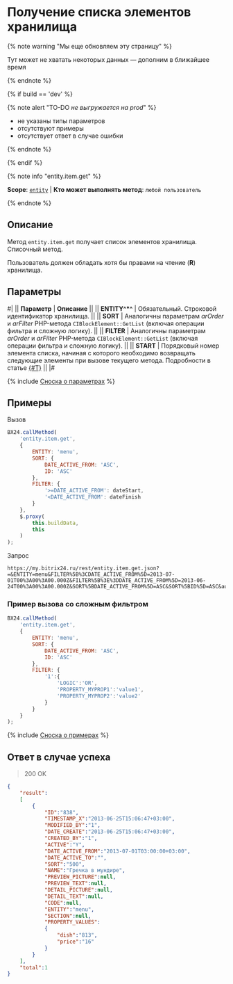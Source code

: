 # Получение списка элементов хранилища

{% note warning "Мы еще обновляем эту страницу" %}

Тут может не хватать некоторых данных — дополним в ближайшее время

{% endnote %}

{% if build == 'dev' %}

{% note alert "TO-DO _не выгружается на prod_" %}

- не указаны типы параметров
- отсутствуют примеры
- отсутствует ответ в случае ошибки

{% endnote %}

{% endif %}

{% note info "entity.item.get" %}

**Scope**: [`entity`](../../scopes/permissions.md) | **Кто может выполнять метод**: `любой пользователь`

{% endnote %}

## Описание

Метод `entity.item.get` получает список элементов хранилища. Списочный метод.

Пользователь должен обладать хотя бы правами на чтение (**R**) хранилища.

## Параметры

#|
|| **Параметр** | **Описание** ||
|| **ENTITY^*^** | Обязательный. Строковой идентификатор хранилища. ||
|| **SORT** | Аналогичны параметрам *arOrder* и *arFilter* PHP-метода `CIBlockElement::GetList` (включая операции фильтра и сложную логику). ||
|| **FILTER** | Аналогичны параметрам *arOrder* и *arFilter* PHP-метода `CIBlockElement::GetList` (включая операции фильтра и сложную логику). ||
|| **START** | Порядковый номер элемента списка, начиная с которого необходимо возвращать следующие элементы при вызове текущего метода. Подробности в статье [{#T}](../../how-to-call-rest-api/list-methods-pecularities.md) ||
|#

{% include [Сноска о параметрах](../../../_includes/required.md) %}

## Примеры

Вызов

```js
BX24.callMethod(
    'entity.item.get',
    {
        ENTITY: 'menu',
        SORT: {
            DATE_ACTIVE_FROM: 'ASC',
            ID: 'ASC'
        },
        FILTER: {
            '>=DATE_ACTIVE_FROM': dateStart,
            '<DATE_ACTIVE_FROM': dateFinish
        }
    },
    $.proxy(
        this.buildData,
        this
    )
);
```

Запрос

```http
https://my.bitrix24.ru/rest/entity.item.get.json?=&ENTITY=menu&FILTER%5B%3CDATE_ACTIVE_FROM%5D=2013-07-01T00%3A00%3A00.000Z&FILTER%5B%3E%3DDATE_ACTIVE_FROM%5D=2013-06-24T00%3A00%3A00.000Z&SORT%5BDATE_ACTIVE_FROM%5D=ASC&SORT%5BID%5D=ASC&auth=723867cdb1ada1de7870de8b0e558679
```

### Пример вызова со сложным фильтром

```js
BX24.callMethod(
    'entity.item.get',
    {
        ENTITY: 'menu',
        SORT: {
            DATE_ACTIVE_FROM: 'ASC',
            ID: 'ASC'
        },
        FILTER: {
            '1':{
                'LOGIC':'OR',
                'PROPERTY_MYPROP1':'value1',
                'PROPERTY_MYPROP2':'value2'
            }
        }
    }
);
```

{% include [Сноска о примерах](../../../_includes/examples.md) %}

## Ответ в случае успеха

> 200 OK
```json
{
    "result":
    [
        {
            "ID":"838",
            "TIMESTAMP_X":"2013-06-25T15:06:47+03:00",
            "MODIFIED_BY":"1",
            "DATE_CREATE":"2013-06-25T15:06:47+03:00",
            "CREATED_BY":"1",
            "ACTIVE":"Y",
            "DATE_ACTIVE_FROM":"2013-07-01T03:00:00+03:00",
            "DATE_ACTIVE_TO":"",
            "SORT":"500",
            "NAME":"Гречка в мундире",
            "PREVIEW_PICTURE":null,
            "PREVIEW_TEXT":null,
            "DETAIL_PICTURE":null,
            "DETAIL_TEXT":null,
            "CODE":null,
            "ENTITY":"menu",
            "SECTION":null,
            "PROPERTY_VALUES":
            {
                "dish":"813",
                "price":"16"
            }
        }
    ],
    "total":1
}
```

